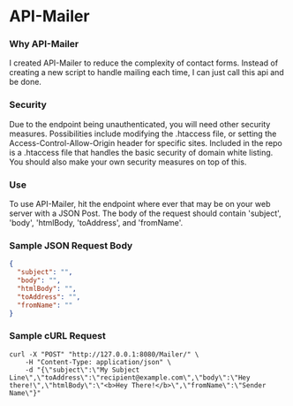 # API-Mailer
### Why API-Mailer
I created API-Mailer to reduce the complexity of contact forms. Instead of creating a new script to handle mailing each time, I can just call this api and be done. 

### Security
Due to the endpoint being unauthenticated, you will need other security measures. Possibilities include modifying the .htaccess file, or setting the Access-Control-Allow-Origin header for specific sites. Included in the repo is a .htaccess file that handles the basic security of domain white listing. You should also make your own security measures on top of this.

### Use
To use API-Mailer, hit the endpoint where ever that may be on your web server with a JSON Post. The body of the request should contain 'subject', 'body', 'htmlBody, 'toAddress', and 'fromName'.

### Sample JSON Request Body
```JSON
{
  "subject": "",
  "body": "",
  "htmlBody": "",
  "toAddress": "",
  "fromName": ""
}
```

### Sample cURL Request
```
curl -X "POST" "http://127.0.0.1:8080/Mailer/" \
	-H "Content-Type: application/json" \
	-d "{\"subject\":\"My Subject Line\",\"toAddress\":\"recipient@example.com\",\"body\":\"Hey there!\",\"htmlBody\":\"<b>Hey There!</b>\",\"fromName\":\"Sender Name\"}"
```
